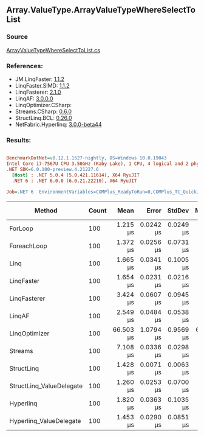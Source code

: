 ﻿## Array.ValueType.ArrayValueTypeWhereSelectToList

### Source
[ArrayValueTypeWhereSelectToList.cs](../LinqBenchmarks/Array/ValueType/ArrayValueTypeWhereSelectToList.cs)

### References:
- JM.LinqFaster: [1.1.2](https://www.nuget.org/packages/JM.LinqFaster/1.1.2)
- LinqFaster.SIMD: [1.1.2](https://www.nuget.org/packages/LinqFaster.SIMD/1.0.3)
- LinqFasterer: [2.1.0](https://www.nuget.org/packages/LinqFasterer/2.1.0)
- LinqAF: [3.0.0.0](https://www.nuget.org/packages/LinqAF/3.0.0.0)
- LinqOptimizer.CSharp: [](https://www.nuget.org/packages/LinqOptimizer.CSharp/)
- Streams.CSharp: [0.6.0](https://www.nuget.org/packages/Streams.CSharp/0.6.0)
- StructLinq.BCL: [0.26.0](https://www.nuget.org/packages/StructLinq/0.26.0)
- NetFabric.Hyperlinq: [3.0.0-beta44](https://www.nuget.org/packages/NetFabric.Hyperlinq/3.0.0-beta44)

### Results:
``` ini

BenchmarkDotNet=v0.12.1.1527-nightly, OS=Windows 10.0.19043
Intel Core i7-7567U CPU 3.50GHz (Kaby Lake), 1 CPU, 4 logical and 2 physical cores
.NET SDK=6.0.100-preview.4.21227.6
  [Host] : .NET 5.0.4 (5.0.421.11614), X64 RyuJIT
  .NET 6 : .NET 6.0.0 (6.0.21.22210), X64 RyuJIT

Job=.NET 6  EnvironmentVariables=COMPlus_ReadyToRun=0,COMPlus_TC_QuickJitForLoops=1,COMPlus_TieredPGO=1  Runtime=.NET 6.0  

```
|                   Method | Count |      Mean |     Error |    StdDev |    Median | Ratio | RatioSD |   Gen 0 |  Gen 1 | Gen 2 | Allocated |
|------------------------- |------ |----------:|----------:|----------:|----------:|------:|--------:|--------:|-------:|------:|----------:|
|                  ForLoop |   100 |  1.215 μs | 0.0242 μs | 0.0249 μs |  1.216 μs |  1.00 |    0.00 |  3.8605 |      - |     - |      8 KB |
|              ForeachLoop |   100 |  1.372 μs | 0.0256 μs | 0.0731 μs |  1.338 μs |  1.18 |    0.07 |  3.8605 |      - |     - |      8 KB |
|                     Linq |   100 |  1.665 μs | 0.0341 μs | 0.1005 μs |  1.614 μs |  1.42 |    0.09 |  3.9673 |      - |     - |      8 KB |
|               LinqFaster |   100 |  1.654 μs | 0.0231 μs | 0.0216 μs |  1.654 μs |  1.36 |    0.03 |  6.4087 |      - |     - |     13 KB |
|             LinqFasterer |   100 |  3.424 μs | 0.0607 μs | 0.0945 μs |  3.396 μs |  2.84 |    0.10 |  9.0332 |      - |     - |     18 KB |
|                   LinqAF |   100 |  2.549 μs | 0.0484 μs | 0.0538 μs |  2.545 μs |  2.10 |    0.06 |  3.8605 |      - |     - |      8 KB |
|            LinqOptimizer |   100 | 66.503 μs | 1.0794 μs | 0.9569 μs | 66.714 μs | 54.57 |    1.28 | 71.5942 | 6.9580 |     - |    157 KB |
|                  Streams |   100 |  7.108 μs | 0.0336 μs | 0.0298 μs |  7.106 μs |  5.83 |    0.11 |  4.1199 |      - |     - |      8 KB |
|               StructLinq |   100 |  1.428 μs | 0.0071 μs | 0.0063 μs |  1.429 μs |  1.17 |    0.02 |  1.7223 |      - |     - |      4 KB |
| StructLinq_ValueDelegate |   100 |  1.260 μs | 0.0253 μs | 0.0700 μs |  1.219 μs |  1.05 |    0.08 |  1.6766 |      - |     - |      3 KB |
|                Hyperlinq |   100 |  1.820 μs | 0.0363 μs | 0.1035 μs |  1.766 μs |  1.58 |    0.07 |  1.6766 |      - |     - |      3 KB |
|  Hyperlinq_ValueDelegate |   100 |  1.453 μs | 0.0290 μs | 0.0851 μs |  1.402 μs |  1.26 |    0.06 |  1.6766 |      - |     - |      3 KB |
